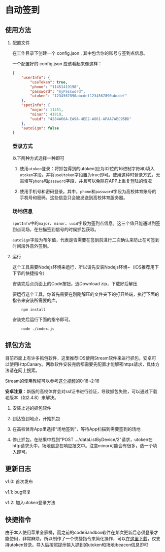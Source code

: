 # 自动签到
## 使用方法

1. 配置文件

    在工作目录下创建一个 config.json , 其中包含你的账号与签到点信息。

    一个配置好的 config.json 应该看起来像这样：

    ```JSON
    {
        "userInfo": {
            "useToken": true,
            "phone": "11451419198",
            "password": "myPassword",
            "utoken": "1234567890abcdef1234567890abcdef"
        },
        "spotInfo": {
            "major": 11451,
            "minor": 41919,
            "uuid": "4284A66A-EA9A-4EE2-A861-AFAA7AEC95BD"
        },
        "autoSign": false
    }
    ```

    ### 登录方式

    以下两种方式选择一种即可

    1. 使用`utoken`登录：将抓包得到的utoken(应为32位的16进制字符串)填入`utoken`字段，并将`useUtoken`字段置为true即可。使用这种时登录方式，无需填写`phone`和`password`字段，并且可以免除在APP上重复登陆的情况

    2. 使用手机号和密码登录。其中，`phone`和`password`字段为高校体育账号的手机号和密码。这些信息只会被发送到高校体育服务器。

    ### 场地信息

    `spotInfo`中的`major`、`minor`、`uuid`字段为签到点信息。这三个值只能通过到签到点现场，在扫描签到信号的时候抓包获取。

    `autoSign`字段为布尔值，代表是否需要在签到前进行二次确认来防止在可签到时间段外意外签到。

2. 运行
    
    这个工具需要Nodejs环境来运行，所以请先安装Nodejs环境~（iOS推荐用下下节的快捷指令）

    安装完后点页面上的Code按钮，选Download zip，下载好后解压

    要运行这个工具，你首先需要在刚刚解压的文件夹下的打开终端，执行下面的指令来安装所需要的库。
    ```
        npm install
    ```
    
    安装完后运行下面的指令即可。
    ```
        node ./index.js
    ```

## 抓包方法

目前市面上有许多抓包软件，这里推荐iOS使用Stream软件来进行抓包，安卓可以使用HttpCanary。两款软件安装完后都需要先配置才能解密https请求，具体方法请在网上搜索。

Stream的使用教程可以参考[这个视频](https://www.bilibili.com/video/BV1Ea411g7Wq/?t=00m18s)的0:18~2:16

**安卓注意**：新版的高校体育会对ssl证书进行验证，导致抓包失败，可以通过下载老版本（如2.4.8）来解决。

1. 安装上述的抓包软件

2. 到达签到地点，开始抓包

3. 在高校体育App里选择“场地签到”，等待App扫描到需要签到的场地

4. 停止抓包，在结果中找到"POST .../dataListByDevice/2"请求，utoken在http请求头中，场地信息在响应报文中。注意minor可能会有很多，选一个填入即可。

## 更新日志

v1.0: 首次发布

v1.1: bug修复

v1.2: 加入utoken登录方法

## 快捷指令

由于本人使用苹果全家桶，而之前的codeSandbox软件在某次更新后必须登录才能使用，非常麻烦，所以制作了一个快捷指令来简化操作，可以[在这里下载](https://www.icloud.com/shortcuts/ab967cd1ea074945add2e11ba5ec43aa)，仅支持utoken登录。导入后按照提示输入抓到的utoken和场地ibeacon信息即可
